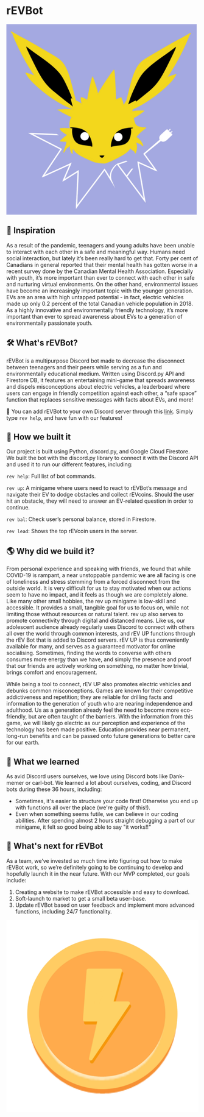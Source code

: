 # rEVBot
<img src="docs/images/rEVBot_Logo.jpg" align="center" width="500" height="500">

## 🌟 Inspiration
As a result of the pandemic, teenagers and young adults have been unable to interact with each other in a safe and meaningful way. Humans need social interaction, but lately it’s been really hard to get that. Forty per cent of Canadians in general reported that their mental health has gotten worse in a recent survey done by the Canadian Mental Health Association. Especially with youth, it’s more important than ever to connect with each other in safe and nurturing virtual environments. On the other hand, environmental issues have become an increasingly important topic with the younger generation. EVs are an area with high untapped potential - in fact, electric vehicles made up only 0.2 percent of the total Canadian vehicle population in 2018. As a highly innovative and environmentally friendly technology, it’s more important than ever to spread awareness about EVs to a generation of environmentally passionate youth.

## 🛠 What's rEVBot?
rEVBot is a multipurpose Discord bot made to decrease the disconnect between teenagers and their peers while serving as a fun and environmentally educational medium. Written using Discord.py API and Firestore DB, it features an entertaining mini-game that spreads awareness and dispels misconceptions about electric vehicles, a leaderboard where users can engage in friendly competition against each other, a “safe space” function that replaces sensitive messages with facts about EVs, and more!

🔌 You can add rEVBot to your own Discord server through this [link](https://discord.com/api/oauth2/authorize?client_id=812549585632362506&permissions=8&scope=bot). Simply type `rev help`, and have fun with our features!

## 🌱 How we built it 
Our project is built using Python, discord.py, and Google Cloud Firestore. We built the bot with the discord.py library to connect it with the Discord API and used it to run our different features, including:

`rev help`: Full list of bot commands.

`rev up`: A minigame where users need to react to rEVBot’s message and navigate their EV to dodge obstacles and collect rEVcoins. Should the user hit an obstacle, they will need to answer an EV-related question in order to continue.

`rev bal`: Check user’s personal balance, stored in Firestore.

`rev lead`: Shows the top rEVcoin users in the server.

## 🌎 Why did we build it? 
From personal experience and speaking with friends, we found that while COVID-19 is rampant, a near unstoppable pandemic we are all facing is one of loneliness and stress stemming from a forced disconnect from the outside world. It is very difficult for us to stay motivated when our actions seem to have no impact, and it feels as though we are completely alone. Like many other small hobbies, the rev up minigame is low-skill and accessible. It provides a small, tangible goal for us to focus on, while not limiting those without resources or natural talent. rev up also serves to promote connectivity through digital and distanced means. Like us, our adolescent audience already regularly uses Discord to connect with others all over the world through common interests, and rEV UP functions through the rEV Bot that is added to Discord servers. rEV UP is thus conveniently available for many, and serves as a guaranteed motivator for online socialising. Sometimes, finding the words to converse with others consumes more energy than we have, and simply the presence and proof that our friends are actively working on something, no matter how trivial, brings comfort and encouragement. 

While being a tool to connect, rEV UP also promotes electric vehicles and debunks common misconceptions. Games are known for their competitive addictiveness and repetition; they are reliable for drilling facts and information to the generation of youth who are nearing independence and adulthood. Us as a generation already feel the need to become more eco-friendly, but are often taught of the barriers. With the information from this game, we will likely go electric as our perception and experience of the technology has been made positive. Education provides near permanent, long-run benefits and can be passed onto future generations to better care for our earth.

## 💬 What we learned 
As avid Discord users ourselves, we love using Discord bots like Dank-memer or carl-bot. We learned a lot about ourselves, coding, and Discord bots during these 36 hours, including:
- Sometimes, it's easier to structure your code first! Otherwise you end up with functions all over the place (we're guilty of this!).
- Even when something seems futile, we can believe in our coding abilities. After spending almost 2 hours straight debugging a part of our minigame, it felt so good being able to say "it works!!"

## 🤖 What's next for rEVBot 
As a team, we’ve invested so much time into figuring out how to make rEVBot work, so we’re definitely going to be continuing to develop and hopefully launch it in the near future. With our MVP completed, our goals include:
1. Creating a website to make rEVBot accessible and easy to download.
2. Soft-launch to market to get a small beta user-base.
3. Update rEVBot based on user feedback and implement more advanced functions, including 24/7 functionality.

![rEVcoin](docs/images/rEVcoin.png)
